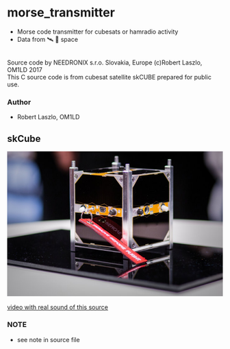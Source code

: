 # morse_transmitter
* Morse code transmitter for cubesats or hamradio activity
* Data from 🛰 🌌 space

<br> Source code by NEEDRONIX s.r.o. Slovakia, Europe (c)Robert Laszlo, OM1LD 2017
<br> This C source code is from cubesat satellite skCUBE prepared for public use.

### Author
* Robert Laszlo, OM1LD

## skCube 
![img](skcube.jpg)

[video with real sound of this source](https://www.youtube.com/watch?v=ggRdPaawQAI)


### NOTE
* see note in source file
